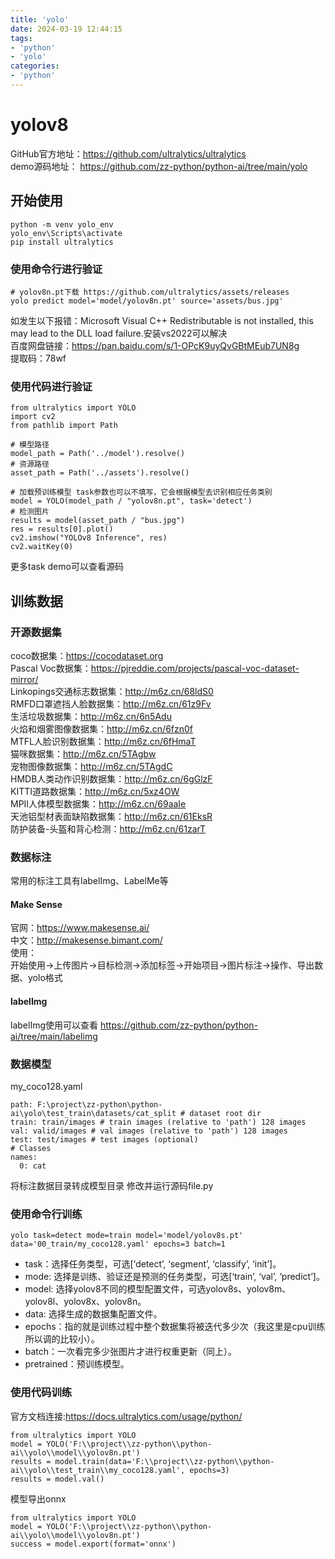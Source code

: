 ```yaml
---
title: 'yolo'
date: 2024-03-19 12:44:15
tags:
- 'python'
- 'yolo'
categories:
- 'python'
---
```

# yolov8

GitHub官方地址：https://github.com/ultralytics/ultralytics  
demo源码地址： https://github.com/zz-python/python-ai/tree/main/yolo  

## 开始使用

```
python -m venv yolo_env
yolo_env\Scripts\activate
pip install ultralytics
```

### 使用命令行进行验证

```
# yolov8n.pt下载 https://github.com/ultralytics/assets/releases
yolo predict model='model/yolov8n.pt' source='assets/bus.jpg'
```

如发生以下报错：Microsoft Visual C++ Redistributable is not installed, this may lead to the DLL load failure.安装vs2022可以解决  
百度网盘链接：https://pan.baidu.com/s/1-OPcK9uyQvGBtMEub7UN8g  
提取码：78wf  

### 使用代码进行验证

```
from ultralytics import YOLO
import cv2
from pathlib import Path

# 模型路径
model_path = Path('../model').resolve()
# 资源路径
asset_path = Path('../assets').resolve()

# 加载预训练模型 task参数也可以不填写，它会根据模型去识别相应任务类别
model = YOLO(model_path / "yolov8n.pt", task='detect')
# 检测图片
results = model(asset_path / "bus.jpg")
res = results[0].plot()
cv2.imshow("YOLOv8 Inference", res)
cv2.waitKey(0)
```
更多task demo可以查看源码

## 训练数据

### 开源数据集

coco数据集：https://cocodataset.org  
Pascal Voc数据集：https://pjreddie.com/projects/pascal-voc-dataset-mirror/  
Linkopings交通标志数据集：http://m6z.cn/68ldS0  
RMFD口罩遮挡人脸数据集：http://m6z.cn/61z9Fv  
生活垃圾数据集：http://m6z.cn/6n5Adu  
火焰和烟雾图像数据集：http://m6z.cn/6fzn0f  
MTFL人脸识别数据集：http://m6z.cn/6fHmaT  
猫咪数据集：http://m6z.cn/5TAgbw  
宠物图像数据集：http://m6z.cn/5TAgdC  
HMDB人类动作识别数据集：http://m6z.cn/6gGlzF  
KITTI道路数据集：http://m6z.cn/5xz4OW  
MPII人体模型数据集：http://m6z.cn/69aaIe  
天池铝型材表面缺陷数据集：http://m6z.cn/61EksR  
防护装备-头盔和背心检测：http://m6z.cn/61zarT  

### 数据标注

常用的标注工具有labelImg、LabelMe等  

#### Make Sense

官网：https://www.makesense.ai/  
中文：http://makesense.bimant.com/  
使用：  
开始使用->上传图片->目标检测->添加标签->开始项目->图片标注->操作、导出数据、yolo格式

#### labelImg

labelImg使用可以查看 https://github.com/zz-python/python-ai/tree/main/labelimg  

### 数据模型

my_coco128.yaml
```
path: F:\project\zz-python\python-ai\yolo\test_train\datasets/cat_split # dataset root dir
train: train/images # train images (relative to 'path') 128 images
val: valid/images # val images (relative to 'path') 128 images
test: test/images # test images (optional)
# Classes
names:
  0: cat
```

将标注数据目录转成模型目录 修改并运行源码file.py

### 使用命令行训练

```
yolo task=detect mode=train model='model/yolov8s.pt' data='00_train/my_coco128.yaml' epochs=3 batch=1
```

* task：选择任务类型，可选[‘detect’, ‘segment’, ‘classify’, ‘init’]。
* mode: 选择是训练、验证还是预测的任务类型，可选[‘train’, ‘val’, ‘predict’]。
* model: 选择yolov8不同的模型配置文件，可选yolov8s、yolov8m、yolov8l、yolov8x、yolov8n。
* data: 选择生成的数据集配置文件。
* epochs：指的就是训练过程中整个数据集将被迭代多少次（我这里是cpu训练所以调的比较小）。
* batch：一次看完多少张图片才进行权重更新（同上）。
* pretrained：预训练模型。

### 使用代码训练

官方文档连接:https://docs.ultralytics.com/usage/python/  
```
from ultralytics import YOLO
model = YOLO('F:\\project\\zz-python\\python-ai\\yolo\\model\\yolov8n.pt')
results = model.train(data='F:\\project\\zz-python\\python-ai\\yolo\\test_train\\my_coco128.yaml', epochs=3)
results = model.val()
```

模型导出onnx
```
from ultralytics import YOLO
model = YOLO('F:\\project\\zz-python\\python-ai\\yolo\\model\\yolov8n.pt')
success = model.export(format='onnx')
```
